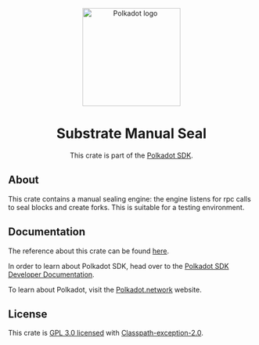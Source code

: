 <div align="center">

<img src="https://raw.githubusercontent.com/paritytech/polkadot-sdk/rzadp/readmes/docs/images/Polkadot_Logo_Horizontal_Pink_BlackOnWhite.png" alt="Polkadot logo" width="200">

# Substrate Manual Seal

This crate is part of the [Polkadot SDK](https://github.com/paritytech/polkadot-sdk/).

</div>

## About

This crate contains a manual sealing engine: the engine listens for rpc calls to seal blocks and create forks.
This is suitable for a testing environment.

## Documentation

The reference about this crate can be found [here](https://paritytech.github.io/polkadot-sdk/master/sc_consensus_manual_seal).

In order to learn about Polkadot SDK, head over to the [Polkadot SDK Developer Documentation](https://paritytech.github.io/polkadot-sdk/master/polkadot_sdk_docs/index.html).

To learn about Polkadot, visit the [Polkadot.network](https://polkadot.network/) website.

## License

This crate is [GPL 3.0 licensed](https://spdx.org/licenses/GPL-3.0-or-later.html) with [Classpath-exception-2.0](https://spdx.org/licenses/Classpath-exception-2.0.html).
